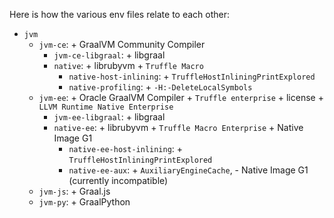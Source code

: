 Here is how the various env files relate to each other:
* `jvm`
  * `jvm-ce`: + GraalVM Community Compiler
    * `jvm-ce-libgraal`: + libgraal
    * `native`: + librubyvm + `Truffle Macro`
      * `native-host-inlining`: + `TruffleHostInliningPrintExplored`
      * `native-profiling`: + `-H:-DeleteLocalSymbols`
  * `jvm-ee`: + Oracle GraalVM Compiler + `Truffle enterprise` + license + `LLVM Runtime Native Enterprise`
    * `jvm-ee-libgraal`: + libgraal
    * `native-ee`: + librubyvm + `Truffle Macro Enterprise` + Native Image G1
      * `native-ee-host-inlining`: + `TruffleHostInliningPrintExplored`
      * `native-ee-aux`: + `AuxiliaryEngineCache`, - Native Image G1 (currently incompatible)
  * `jvm-js`: + Graal.js
  * `jvm-py`: + GraalPython

